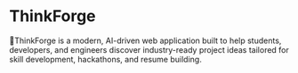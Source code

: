 # ThinkForge
🚀ThinkForge is a modern, AI-driven web application built to help students, developers, and engineers discover industry-ready project ideas tailored for skill development, hackathons, and resume building.
